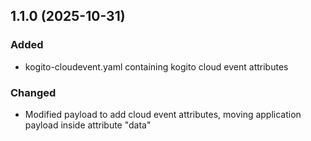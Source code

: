 ## 1.1.0 (2025-10-31)

### Added

- kogito-cloudevent.yaml containing kogito cloud event attributes

### Changed

- Modified payload to add cloud event attributes, moving application payload inside attribute "data"
